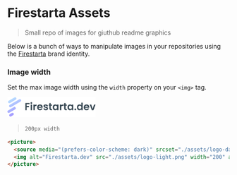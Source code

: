 # Firestarta Assets
> Small repo of images for giuthub readme graphics

Below is a bunch of ways to manipulate images in your repositories using the [Firestarta](https://firestarta.dev) brand identity.


### Image width
Set the max image width using the `width` property on your `<img>` tag.

<picture>
  <source media="(prefers-color-scheme: dark)" srcset="./assets/logo-dark.png">
  <img alt="Firestarta.dev" src="./assets/logo-light.png" width="200" align="ce">
</picture>

> `200px width`

```html
<picture>
  <source media="(prefers-color-scheme: dark)" srcset="./assets/logo-dark.png">
  <img alt="Firestarta.dev" src="./assets/logo-light.png" width="200" align="ce">
</picture>
```
